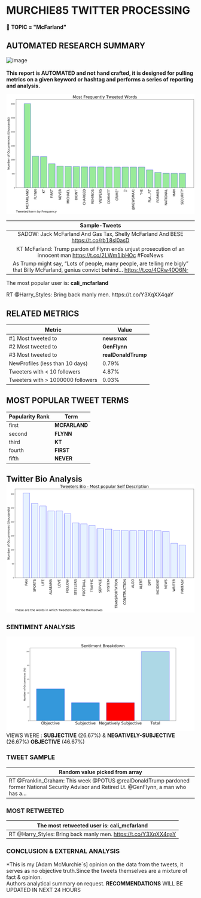 # MURCHIE85 TWITTER PROCESSING 
&#x1F34E; **TOPIC = "McFarland"**

## AUTOMATED RESEARCH SUMMARY

![image](https://marketingplatform.google.com/about/static/images/gmp/analytics-smb-benefit.jpg)
<br></br>
<b> This report is AUTOMATED and not hand crafted, it is designed for pulling metrics on a given keyword or hashtag and performs a series of reporting and analysis.</b>



![image](TWEETS.png)



|                **Sample-Tweets**        |
| :-------------: |
| SADOW: Jack McFarland And Gas Tax, Shelly McFarland And BESE https://t.co/rb18sl0asD |
| KT McFarland: Trump pardon of Flynn ends unjust prosecution of an innocent man https://t.co/2LWm1ibHOc #FoxNews |
| As Trump might say, “Lots of people, many people, are telling me bigly” that Billy McFarland, genius convict behind… https://t.co/4CRw40O6Nr |

The most popular user is: **cali_mcfarland**
<div class="alert alert-block alert-danger"> RT @Harry_Styles: Bring back manly men. https://t.co/Y3XqXX4qaY</div>

## RELATED METRICS<br>
| Metric | Value |
| ------------- | ------------- |
| #1 Most tweeted to  | **newsmax** |
| #2 Most tweeted to  | **GenFlynn** |
| #3 Most tweeted to  | **realDonaldTrump** |
| NewProfiles (less than 10 days) | 0.79%  |
| Tweeters with < 10 followers  | 4.87%|
| Tweeters with > 1000000 followers  | 0.03%  |



## MOST POPULAR TWEET TERMS 


| Popularity Rank  | Term |
| ------------- | ------------- |
| first  | **MCFARLAND**  |
| second  | **FLYNN**  |
| third  | **KT** |
| fourth  | **FIRST**  |
| fifth  | **NEVER**  |


## Twitter Bio Analysis![image](BIO.png)
### SENTIMENT ANALYSIS
![image](sentiment.png)
VIEWS WERE : **SUBJECTIVE**  (26.67%) & **NEGATIVELY-SUBJECTIVE** (26.67%) **OBJECTIVE** (46.67%)

### TWEET SAMPLE 
| Random value picked from array |
| ------------- |
|RT @Franklin_Graham: This week @POTUS @realDonaldTrump pardoned former National Security Advisor and Retired Lt. @GenFlynn, a man who has a… |

### MOST RETWEETED 

| The most retweeted user is: **cali_mcfarland**  |
| ------------- |
| RT @Harry_Styles: Bring back manly men. https://t.co/Y3XqXX4qaY |

### CONCLUSION & EXTERNAL ANALYSIS

*This is my [Adam McMurchie`s] opinion on the data from the tweets, it serves as no objective truth.Since the tweets themselves are a mixture of fact & opinion.<br>
Authors analytical summary on request.
**RECOMMENDATIONS** WILL BE UPDATED IN NEXT  24 HOURS <br>